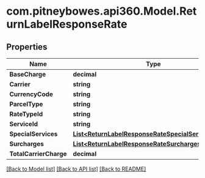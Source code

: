 # com.pitneybowes.api360.Model.ReturnLabelResponseRate

## Properties

Name | Type | Description | Notes
------------ | ------------- | ------------- | -------------
**BaseCharge** | **decimal** | Description | [optional] 
**Carrier** | **string** | Description | [optional] 
**CurrencyCode** | **string** | Description | [optional] 
**ParcelType** | **string** | Description | [optional] 
**RateTypeId** | **string** | Description | [optional] 
**ServiceId** | **string** | Description | [optional] 
**SpecialServices** | [**List&lt;ReturnLabelResponseRateSpecialServicesInner&gt;**](ReturnLabelResponseRateSpecialServicesInner.md) |  | [optional] 
**Surcharges** | [**List&lt;ReturnLabelResponseRateSurchargesInner&gt;**](ReturnLabelResponseRateSurchargesInner.md) |  | [optional] 
**TotalCarrierCharge** | **decimal** | Description | [optional] 

[[Back to Model list]](../README.md#documentation-for-models) [[Back to API list]](../README.md#documentation-for-api-endpoints) [[Back to README]](../README.md)

